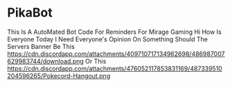 # PikaBot
This Is A AutoMated Bot Code For Reminders For Mirage Gaming
Hi How Is Everyone Today I Need Everyone's Opinion On Something
Should The Servers Banner Be This https://cdn.discordapp.com/attachments/409710717134962698/486987007629983744/download.png
Or This https://cdn.discordapp.com/attachments/476052117853831169/487339510204596265/Pokecord-Hangout.png
